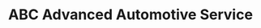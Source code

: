 ---
title: "ABC Advanced Automotive Service"
url: /billings/abc-advanced-automotive-service/
shop: car repair
---